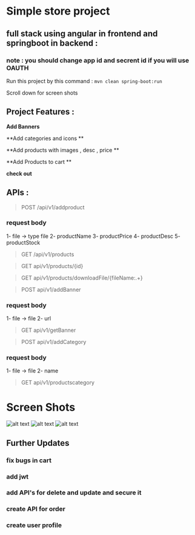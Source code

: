 # Simple store project 

## full stack using angular in frontend and springboot in backend :

### note : you should change app id and secrent id if you will use OAUTH 


Run this project by this command : `mvn clean spring-boot:run`

Scroll down for screen shots 

## Project Features :

**Add Banners** 

**Add categories and icons **

**Add products with images , desc , price **

**Add Products to cart **

**check out**

## APIs :


> POST /api/v1/addproduct

### request body 

1- file -> type file 
2- productName 
3- productPrice
4- productDesc
5- productStock


> GET  /api/v1/products

> GET api/v1/products/{id}

> GET api/v1/products/downloadFile/{fileName:.+}

> POST  api/v1/addBanner

### request body 

1- file -> file 
2- url

> GET  api/v1/getBanner

> POST  api/v1/addCategory

### request body 

1- file -> file 
2- name

> GET  api/v1/productscategory


# Screen Shots 

![alt text](https://i.ibb.co/CKskbGY/index.jpg)
![alt text](https://i.ibb.co/VY0h1WL/index2.jpg)
![alt text](https://i.ibb.co/c3Ps94Q/index3.jpg)


## Further Updates 

### fix bugs in cart 
### add jwt 
### add API's for delete and update and secure it 
### create API for order 
### create user profile 



